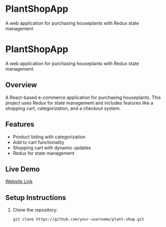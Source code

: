 # PlantShopApp
A web application for purchasing houseplants with Redux state management
# PlantShopApp

A web application for purchasing houseplants with Redux state management.

## Overview

A React-based e-commerce application for purchasing houseplants. This project uses Redux for state management and includes features like a shopping cart, categorization, and a checkout system.

## Features
- Product listing with categorization
- Add to cart functionality
- Shopping cart with dynamic updates
- Redux for state management

## Live Demo
[Website Link](#) <!-- Replace with the deployed site URL -->

## Setup Instructions
1. Clone the repository:
   ```bash
   git clone https://github.com/your-username/plant-shop.git
